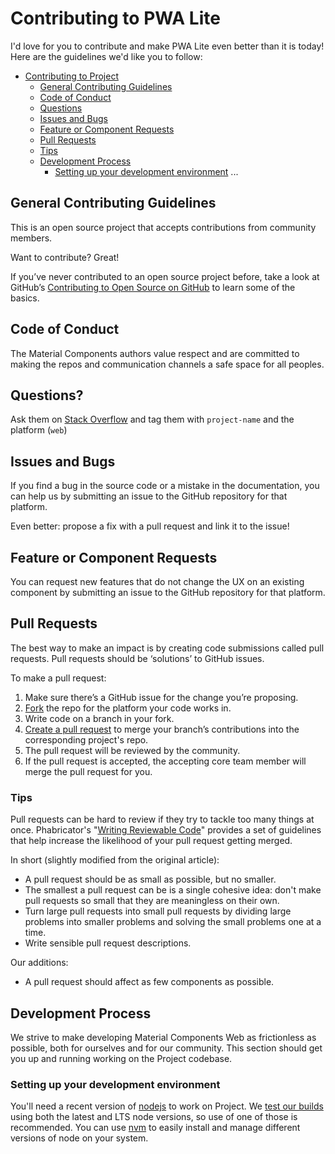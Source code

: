 # Contributing to PWA Lite

I'd love for you to contribute and make PWA Lite even better than it is today!
Here are the guidelines we'd like you to follow:

- [Contributing to Project](#contributing-to-project)
  - [General Contributing Guidelines](#general-contributing-guidelines)
  - [Code of Conduct](#code-of-conduct)
  - [Questions](#questions?)
  - [Issues and Bugs](#issues-and-bugs)
  - [Feature or Component Requests](#feature-or-component-requests)
  - [Pull Requests](#pull-requests)
  - [Tips](#tips)
  - [Development Process](#development-process)
    - [Setting up your development environment](#setting-up-your-development-environment)
      ...

## General Contributing Guidelines

This is an open source project that accepts contributions from community members.

Want to contribute? Great!

If you’ve never contributed to an open source project before, take a look at GitHub’s [Contributing to Open Source on GitHub](https://guides.github.com/activities/contributing-to-open-source/) to learn some of the basics.

## Code of Conduct

The Material Components authors value respect and are committed to making the repos and communication channels a safe space for all peoples.

## Questions?

Ask them on [Stack Overflow](http://stackoverflow.com/questions/tagged/project-name) and tag them with `project-name` and the platform (`web`)


## Issues and Bugs

If you find a bug in the source code or a mistake in the documentation, you can help us by
submitting an issue to the GitHub repository for that platform.

Even better: propose a fix with a pull request and link it to the issue!


## Feature or Component Requests

You can request new features that do not change the UX on an existing component by submitting an issue to the GitHub repository for that platform.


## Pull Requests

The best way to make an impact is by creating code submissions called pull requests. Pull requests should be ‘solutions’ to GitHub issues.

To make a pull request:

1. Make sure there’s a GitHub issue for the change you’re proposing.
1. [Fork](https://help.github.com/articles/fork-a-repo/) the repo for the platform your code works in.
1. Write code on a branch in your fork.
1. [Create a pull request](https://help.github.com/articles/creating-a-pull-request/) to merge your branch’s contributions into the corresponding project's repo.
1. The pull request will be reviewed by the community.
1. If the pull request is accepted, the accepting core team member will merge the pull request for you.

### Tips

Pull requests can be hard to review if they try to tackle too many things
at once. Phabricator's "[Writing Reviewable Code](https://secure.phabricator.com/book/phabflavor/article/writing_reviewable_code/)"
provides a set of guidelines that help increase the likelihood of your pull request getting merged.

In short (slightly modified from the original article):

- A pull request should be as small as possible, but no smaller.
- The smallest a pull request can be is a single cohesive idea: don't make pull requests so small that they are meaningless on their own.
- Turn large pull requests into small pull requests by dividing large problems into smaller problems and solving the small problems one at a time.
- Write sensible pull request descriptions.

Our additions:

- A pull request should affect as few components as possible.


## Development Process

We strive to make developing Material Components Web as frictionless as possible, both for ourselves and for our community. This section should get you up and running working on the Project codebase.

### Setting up your development environment

You'll need a recent version of [nodejs](https://nodejs.org/en/) to work on Project. We [test our builds](https://travis-ci.com/....) using both the latest and LTS node versions, so use of one of those is recommended. You can use [nvm](https://github.com/creationix/nvm) to easily install and manage different versions of node on your system.